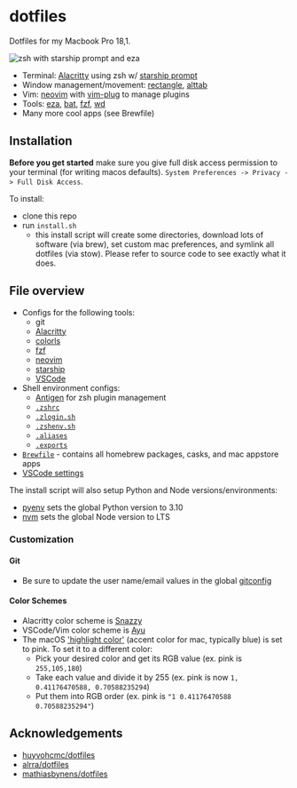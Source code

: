 # dotfiles

Dotfiles for my Macbook Pro 18,1.

![zsh with starship prompt and [eza](https://eza.rocks)](<img width="1083" alt="Screenshot 2023-12-21 at 4 57 21 AM" src="https://github.com/ajsinger1/dotfiles-new/assets/26032169/15e09ec7-b78d-4bf6-853d-f5954c8768bd">)

-   Terminal: [Alacritty](https://github.com/jwilm/alacritty) using zsh w/ [starship prompt](https://starship.rs/)
-   Window management/movement: [rectangle](https://rectangleapp.com), [alttab](https://alt-tab-macos.netlify.app)
-   Vim: [neovim](https://neovim.io/) with [vim-plug](https://github.com/junegunn/vim-plug) to manage plugins
-   Tools: [eza](https://eza.rocks), [bat](https://github.com/sharkdp/bat), [fzf](https://github.com/junegunn/fzf), [wd](https://github.com/mfaerevaag/wd)
-   Many more cool apps (see Brewfile)

## Installation

**Before you get started** make sure you give full disk access permission to your terminal (for writing macos defaults). `System Preferences -> Privacy -> Full Disk Access`.

To install:

- clone this repo
- run `install.sh`
    - this install script will create some directories, download lots of software (via brew), set custom mac preferences, and symlink all dotfiles (via stow). Please refer to source code to see exactly what it does.

## File overview

-   Configs for the following tools:
    -   git
    -   [Alacritty](./alacritty)
    -   [colorls](./colorls)
    -   [fzf](./fzf)
    -   [neovim](./nvim)
    -   [starship](./starship)
    -   [VSCode](./vscode)
-   Shell environment configs:
    -   [Antigen](https://github.com/zsh-users/antigen) for zsh plugin management
    -   [`.zshrc`](./zsh/.zshrc)
    -   [`.zlogin.sh`](./zsh/.zlogin.sh)
    -   [`.zshenv.sh`](./zsh/.zshenv.sh)
    -   [`.aliases`](./zsh/.aliases)
    -   [`.exports`](./zsh/.exports)
-   [`Brewfile`](./Brewfile) - contains all homebrew packages, casks, and mac appstore apps
-   [VSCode settings](./vscode/settings.json)

The install script will also setup Python and Node versions/environments:

-   [pyenv](https://github.com/pyenv/pyenv) sets the global Python version to 3.10
-   [nvm](https://github.com/tj/n) sets the global Node version to LTS

### Customization

####  Git
- Be sure to update the user name/email values in the global [gitconfig](./git/.gitconfig)
#### Color Schemes

- Alacritty color scheme is [Snazzy](https://github.com/sindresorhus/terminal-snazzy)
- VSCode/Vim color scheme is [Ayu](https://github.com/dempfi/ayu)
-   The macOS ['highlight color'](https://github.com/gretzky/dotfiles/blob/main/macos/.macos#L22-L23) (accent color for mac, typically blue) is set to pink. To set it to a different color:
    -   Pick your desired color and get its RGB value (ex. pink is `255,105,180`)
    -   Take each value and divide it by 255 (ex. pink is now `1, 0.41176470588, 0.70588235294`)
    -   Put them into RGB order (ex. pink is `"1 0.41176470588 0.70588235294"`)
## Acknowledgements

-   [huyvohcmc/dotfiles](https://github.com/huyvohcmc/dotfiles)
-   [alrra/dotfiles](https://github.com/alrra/dotfiles)
-   [mathiasbynens/dotfiles](https://github.com/mathiasbynens/dotfiles)
